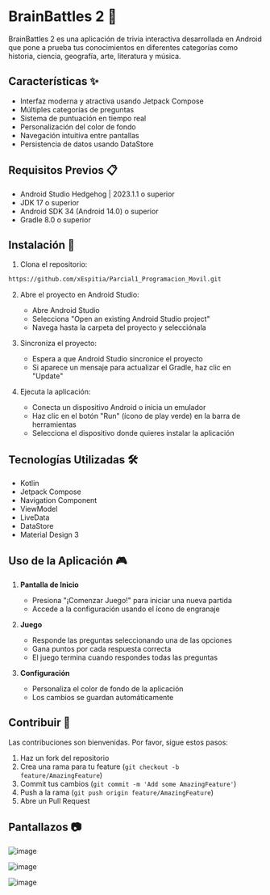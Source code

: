 # BrainBattles 2 🧠

BrainBattles 2 es una aplicación de trivia interactiva desarrollada en Android que pone a prueba tus conocimientos en diferentes categorías como historia, ciencia, geografía, arte, literatura y música.

## Características ✨

- Interfaz moderna y atractiva usando Jetpack Compose
- Múltiples categorías de preguntas
- Sistema de puntuación en tiempo real
- Personalización del color de fondo
- Navegación intuitiva entre pantallas
- Persistencia de datos usando DataStore

## Requisitos Previos 📋

- Android Studio Hedgehog | 2023.1.1 o superior
- JDK 17 o superior
- Android SDK 34 (Android 14.0) o superior
- Gradle 8.0 o superior

## Instalación 🚀

1. Clona el repositorio:
```bash
https://github.com/xEspitia/Parcial1_Programacion_Movil.git
```

2. Abre el proyecto en Android Studio:
   - Abre Android Studio
   - Selecciona "Open an existing Android Studio project"
   - Navega hasta la carpeta del proyecto y selecciónala

3. Sincroniza el proyecto:
   - Espera a que Android Studio sincronice el proyecto
   - Si aparece un mensaje para actualizar el Gradle, haz clic en "Update"

4. Ejecuta la aplicación:
   - Conecta un dispositivo Android o inicia un emulador
   - Haz clic en el botón "Run" (ícono de play verde) en la barra de herramientas
   - Selecciona el dispositivo donde quieres instalar la aplicación


## Tecnologías Utilizadas 🛠️

- Kotlin
- Jetpack Compose
- Navigation Component
- ViewModel
- LiveData
- DataStore
- Material Design 3

## Uso de la Aplicación 🎮

1. **Pantalla de Inicio**
   - Presiona "¡Comenzar Juego!" para iniciar una nueva partida
   - Accede a la configuración usando el ícono de engranaje

2. **Juego**
   - Responde las preguntas seleccionando una de las opciones
   - Gana puntos por cada respuesta correcta
   - El juego termina cuando respondes todas las preguntas

3. **Configuración**
   - Personaliza el color de fondo de la aplicación
   - Los cambios se guardan automáticamente

## Contribuir 🤝

Las contribuciones son bienvenidas. Por favor, sigue estos pasos:

1. Haz un fork del repositorio
2. Crea una rama para tu feature (`git checkout -b feature/AmazingFeature`)
3. Commit tus cambios (`git commit -m 'Add some AmazingFeature'`)
4. Push a la rama (`git push origin feature/AmazingFeature`)
5. Abre un Pull Request


## Pantallazos 📷

![image](https://github.com/user-attachments/assets/974bbf70-c2fc-4108-a922-fcb935f177a3)

![image](https://github.com/user-attachments/assets/ff2a2e6a-65d9-40da-bc90-de6d0729abda)

![image](https://github.com/user-attachments/assets/eed1d550-56cf-409b-ae82-81675d2686ae)




